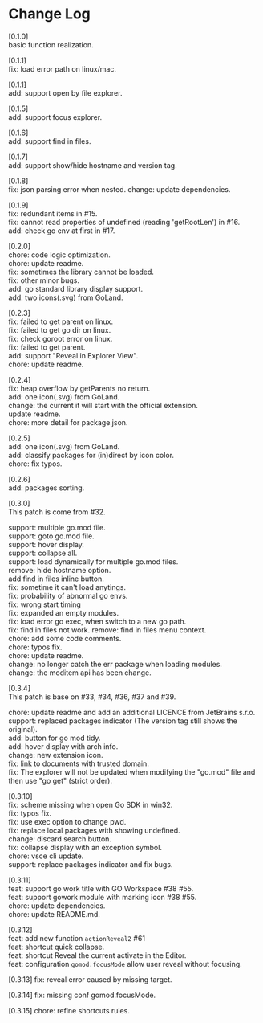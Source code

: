 # Change Log

[0.1.0]  
basic function realization.

[0.1.1]  
fix: load error path on linux/mac.

[0.1.1]  
add: support open by file explorer.

[0.1.5]  
add: support focus explorer.

[0.1.6]  
add: support find in files.

[0.1.7]  
add: support show/hide hostname and version tag.

[0.1.8]  
fix: json parsing error when nested.
change: update dependencies.

[0.1.9]  
fix: redundant items in #15.  
fix: cannot read properties of undefined (reading 'getRootLen') in #16.  
add: check go env at first in #17.

[0.2.0]  
chore: code logic optimization.  
chore: update readme.  
fix: sometimes the library cannot be loaded.  
fix: other minor bugs.  
add: go standard library display support.  
add: two icons(.svg) from GoLand.

[0.2.3]  
fix: failed to get parent on linux.  
fix: failed to get go dir on linux.  
fix: check goroot error on linux.  
fix: failed to get parent.  
add: support "Reveal in Explorer View".  
chore: update readme.

[0.2.4]  
fix: heap overflow by getParents no return.  
add: one icon(.svg) from GoLand.  
change: the current it will start with the official extension.  
update readme.  
chore: more detail for package.json.

[0.2.5]  
add: one icon(.svg) from GoLand.  
add: classify packages for (in)direct by icon color.  
chore: fix typos.

[0.2.6]  
add: packages sorting.

[0.3.0]  
This patch is come from #32.

support: multiple go.mod file.  
support: goto go.mod file.  
support: hover display.  
support: collapse all.  
support: load dynamically for multiple go.mod files.  
remove: hide hostname option.  
add find in files inline button.  
fix: sometime it can't load anytings.  
fix: probability of abnormal go envs.  
fix: wrong start timing  
fix: expanded an empty modules.  
fix: load error go exec, when switch to a new go path.  
fix: find in files not work. remove: find in files menu context.  
chore: add some code comments.  
chore: typos fix.  
chore: update readme.  
change: no longer catch the err package when loading modules.  
change: the moditem api has been change.

[0.3.4]  
This patch is base on #33, #34, #36, #37 and #39.

chore: update readme and add an additional LICENCE from JetBrains s.r.o.
support: replaced packages indicator (The version tag still shows the original).  
add: button for go mod tidy.  
add: hover display with arch info.  
change: new extension icon.  
fix: link to documents with trusted domain.  
fix: The explorer will not be updated when modifying the "go.mod" file and then use "go get" (strict order).

[0.3.10]  
fix: scheme missing when open Go SDK in win32.  
fix: typos fix.  
fix: use exec option to change pwd.  
fix: replace local packages with showing undefined.  
change: discard search button.  
fix: collapse display with an exception symbol.  
chore: vsce cli update.  
support: replace packages indicator and fix bugs.

[0.3.11]  
feat: support go work title with GO Workspace #38 #55.  
feat: support gowork module with marking icon #38 #55.  
chore: update dependencies.  
chore: update README.md.

[0.3.12]  
feat: add new function `actionReveal2` #61  
feat: shortcut quick collapse.  
feat: shortcut Reveal the current activate in the Editor.  
feat: configuration `gomod.focusMode` allow user reveal without focusing.

[0.3.13]
fix: reveal error caused by missing target.

[0.3.14]
fix: missing conf gomod.focusMode.

[0.3.15]
chore: refine shortcuts rules.
